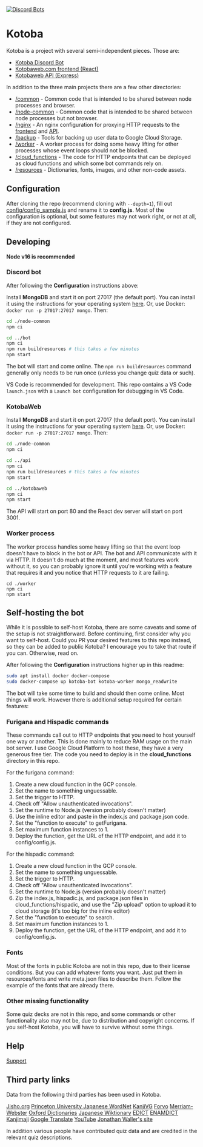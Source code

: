 [![Discord Bots](https://discordbots.org/api/widget/251239170058616833.png)](https://discordbots.org/bot/251239170058616833)

# Kotoba

Kotoba is a project with several semi-independent pieces. Those are:

* [Kotoba Discord Bot](https://github.com/mistval/kotoba/tree/master/bot)
* [Kotobaweb.com frontend (React)](https://github.com/mistval/kotoba/tree/master/kotobaweb)
* [Kotobaweb API (Express)](https://github.com/mistval/kotoba/tree/master/api)

In addition to the three main projects there are a few other directories:

* [/common](https://github.com/mistval/kotoba/tree/master/common) - Common code that is intended to be shared between node processes and browser.
* [/node-common](https://github.com/mistval/kotoba/tree/master/node-common) - Common code that is intended to be shared between node processes but not browser.
* [/nginx](https://github.com/mistval/kotoba/tree/master/nginx) - An nginx configuration for proxying HTTP requests to the [frontend](https://github.com/mistval/kotoba/tree/master/kotobaweb) and [API](https://github.com/mistval/kotoba/tree/master/api).
* [/backup](https://github.com/mistval/kotoba/tree/master/backup) - Tools for backing up user data to Google Cloud Storage.
* [/worker](https://github.com/mistval/kotoba/tree/master/worker) - A worker process for doing some heavy lifting for other processes whose event loops should not be blocked.
* [/cloud_functions](https://github.com/mistval/kotoba/tree/master/cloud_functions) - The code for HTTP endpoints that can be deployed as cloud functions and which some bot commands rely on.
* [/resources](https://github.com/mistval/kotoba/tree/master/resources) - Dictionaries, fonts, images, and other non-code assets.

## Configuration

After cloning the repo (recommend cloning with `--depth=1`), fill out [config/config_sample.js](https://github.com/mistval/kotoba/blob/master/config/config_sample.js) and rename it to **config.js**. Most of the configuration is optional, but some features may not work right, or not at all, if they are not configured.

## Developing

**Node v16 is recommended**

### Discord bot

After following the **Configuration** instructions above:

Install **MongoDB** and start it on port 27017 (the default port). You can install it using the instructions for your operating system [here](https://docs.mongodb.com/manual/installation/). Or, use Docker: `docker run -p 27017:27017 mongo`. Then:

```sh
cd ./node-common
npm ci

cd ../bot
npm ci
npm run buildresources # this takes a few minutes
npm start
```

The bot will start and come online. The `npm run buildresources` command generally only needs to be run once (unless you change quiz data or such).

VS Code is recommended for development. This repo contains a VS Code `launch.json` with a `Launch bot` configuration for debugging in VS Code.

### KotobaWeb

Install **MongoDB** and start it on port 27017 (the default port). You can install it using the instructions for your operating system [here](https://docs.mongodb.com/manual/installation/). Or, use Docker: `docker run -p 27017:27017 mongo`. Then:

```sh
cd ./node-common
npm ci

cd ../api
npm ci
npm run buildresources # this takes a few minutes
npm start

cd ../kotobaweb
npm ci
npm start
```

The API will start on port 80 and the React dev server will start on port 3001.

### Worker process

The worker process handles some heavy lifting so that the event loop doesn't have to block in the bot or API. The bot and API communicate with it via HTTP. It doesn't do much at the moment, and most features work without it, so you can probably ignore it until you're working with a feature that requires it and you notice that HTTP requests to it are failing.

```
cd ./worker
npm ci
npm start
```

## Self-hosting the bot

While it is possible to self-host Kotoba, there are some caveats and some of the setup is not straightforward. Before continuing, first consider why you want to self-host. Could you PR your desired features to this repo instead, so they can be added to public Kotoba? I encourage you to take that route if you can. Otherwise, read on.

After following the **Configuration** instructions higher up in this readme:

```sh
sudo apt install docker docker-compose
sudo docker-compose up kotoba-bot kotoba-worker mongo_readwrite
```

The bot will take some time to build and should then come online. Most things will work. However there is additional setup required for certain features:

### Furigana and Hispadic commands

These commands call out to HTTP endpoints that you need to host yourself one way or another. This is done mainly to reduce RAM usage on the main bot server. I use Google Cloud Platform to host these, they have a very generous free tier. The code you need to deploy is in the **cloud_functions** directory in this repo.

For the furigana command:
1. Create a new cloud function in the GCP console.
2. Set the name to something unguessable.
3. Set the trigger to HTTP.
4. Check off "Allow unauthenticated invocations".
5. Set the runtime to Node.js (version probably doesn't matter)
6. Use the inline editor and paste in the index.js and package.json code.
7. Set the "function to execute" to getFurigana.
8. Set maximum function instances to 1.
9. Deploy the function, get the URL of the HTTP endpoint, and add it to config/config.js.

For the hispadic command:
1. Create a new cloud function in the GCP console.
2. Set the name to something unguessable.
3. Set the trigger to HTTP.
4. Check off "Allow unauthenticated invocations".
5. Set the runtime to Node.js (version probably doesn't matter)
6. Zip the index.js, hispadic.js, and package.json files in cloud_functions/hispadic, and use the "Zip upload" option to upload it to cloud storage (it's too big for the inline editor)
7. Set the "function to execute" to search.
8. Set maximum function instances to 1.
9. Deploy the function, get the URL of the HTTP endpoint, and add it to config/config.js.

### Fonts

Most of the fonts in public Kotoba are not in this repo, due to their license conditions. But you can add whatever fonts you want. Just put them in resources/fonts and write meta.json files to describe them. Follow the example of the fonts that are already there.

### Other missing functionality

Some quiz decks are not in this repo, and some commands or other functionality also may not be, due to distribution and copyright concerns. If you self-host Kotoba, you will have to survive without some things.

## Help

[Support](https://discord.gg/S92qCjbNHt)

## Third party links

Data from the following third parties has been used in Kotoba.

[Jisho.org](https://jisho.org/about)
[Princeton University Japanese WordNet](http://compling.hss.ntu.edu.sg/wnja/index.en.html)
[KanjiVG](http://kanjivg.tagaini.net/)
[Forvo](https://forvo.com/)
[Merriam-Webster](https://www.merriam-webster.com)
[Oxford Dictionaries](https://www.oxforddictionaries.com/)
[Japanese Wiktionary](https://ja.wiktionary.org)
[EDICT](http://www.edrdg.org/jmdict/edict.html)
[ENAMDICT](https://www.edrdg.org/enamdict/enamdict_doc.html)
[Kanjimaji](https://github.com/maurimo/kanimaji)
[Google Translate](https://translate.google.com/)
[YouTube](https://www.youtube.com/)
[Jonathan Waller's site](http://www.tanos.co.uk/)

In addition various people have contributed quiz data and are credited in the relevant quiz descriptions.
